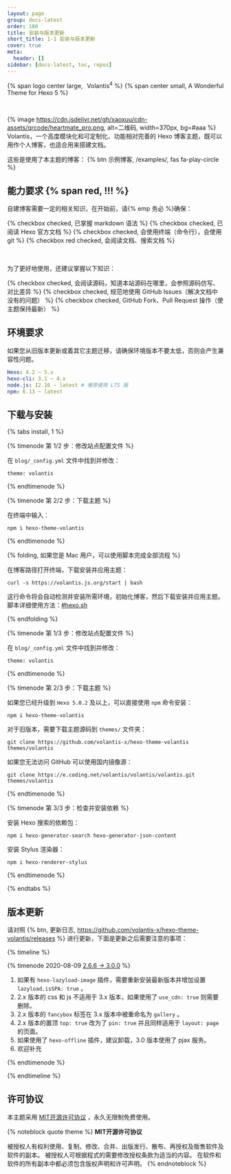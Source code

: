 ```yaml
---
layout: page
group: docs-latest
order: 100
title: 安装与版本更新
short_title: 1-1 安装与版本更新
cover: true
meta:
  header: []
sidebar: [docs-latest, toc, repos]
---
```


<p>
{% span logo center large, <sup>&ensp;</sup>Volantis<sup>4</sup> %}
{% span center small, A Wonderful Theme for Hexo 5 %}
</p>
<br>

{% image https://cdn.jsdelivr.net/gh/xaoxuu/cdn-assets/qrcode/heartmate_pro.png, alt=二维码, width=370px, bg=#aaa %}
Volantis，一个高度模块化和可定制化、功能相对完善的 Hexo 博客主题，既可以用作个人博客，也适合用来搭建文档。

这些是使用了本主题的博客： {% btn 示例博客, /examples/, fas fa-play-circle %}

## 能力要求 {% span red, !!! %}

自建博客需要一定的相关知识，在开始前，请{% emp 务必 %}确保：

{% checkbox checked, 已掌握 markdown 语法 %}
{% checkbox checked, 已阅读 Hexo 官方文档 %}
{% checkbox checked, 会使用终端（命令行），会使用 git  %}
{% checkbox red checked, 会阅读文档、搜索文档 %}

<br>

为了更好地使用，还建议掌握以下知识：

{% checkbox checked, 会阅读源码，知道本站源码在哪里，会参照源码仿写、对比差异 %}
{% checkbox checked, 规范地使用 GitHub Issues（解决文档中没有的问题） %}
{% checkbox checked, GitHub Fork、Pull Request 操作（使主题保持最新） %}

## 环境要求

如果您从旧版本更新或着其它主题迁移，请确保环境版本不要太低，否则会产生兼容性问题。

```yaml
Hexo: 4.2 ~ 5.x
hexo-cli: 3.1 ~ 4.x
node.js: 12.16 ~ latest # 推荐使用 LTS 版
npm: 6.13 ~ latest
```

## 下载与安装

{% tabs install, 1 %}

<!-- tab 全新博客安装 -->

{% timenode 第 1/2 步：修改站点配置文件 %}

在 `blog/_config.yml` 文件中找到并修改：

```
theme: volantis
```

{% endtimenode %}

{% timenode 第 2/2 步：下载主题 %}

在终端中输入：

```
npm i hexo-theme-volantis
```

{% endtimenode %}

{% folding, 如果您是 Mac 用户，可以使用脚本完成全部流程 %}

在博客路径打开终端，下载安装并应用主题：

```
curl -s https://volantis.js.org/start | bash
```

这行命令将会自动检测并安装所需环境，初始化博客，然后下载安装并应用主题。
脚本详细使用方法：[#hexo.sh](https://xaoxuu.com/wiki/hexo.sh/)

{% endfolding %}

<!-- endtab -->

<!-- tab 从其它主题迁移 -->

{% timenode 第 1/3 步：修改站点配置文件 %}

在 `blog/_config.yml` 文件中找到并修改：

```
theme: volantis
```

{% endtimenode %}

{% timenode 第 2/3 步：下载主题 %}

如果您已经升级到 `Hexo 5.0.2` 及以上，可以直接使用 `npm` 命令安装：

```
npm i hexo-theme-volantis
```

对于旧版本，需要下载主题源码到 `themes/` 文件夹：

```
git clone https://github.com/volantis-x/hexo-theme-volantis themes/volantis
```

如果您无法访问 GitHub 可以使用国内镜像源：

```
git clone https://e.coding.net/volantis/volantis/volantis.git themes/volantis
```

{% endtimenode %}

{% timenode 第 3/3 步：检查并安装依赖 %}

安装 Hexo 搜索的依赖包：

```
npm i hexo-generator-search hexo-generator-json-content
```

安装 Stylus 渲染器：

```
npm i hexo-renderer-stylus
```

{% endtimenode %}

<!-- endtab -->

{% endtabs %}


## 版本更新

请对照 {% btn, 更新日志, https://github.com/volantis-x/hexo-theme-volantis/releases %} 进行更新，下面是更新之后需要注意的事项：

{% timeline %}

{% timenode 2020-08-09 [2.6.6 -> 3.0.0](https://github.com/volantis-x/hexo-theme-volantis/releases/tag/3.0.0) %}

1. 如果有 `hexo-lazyload-image` 插件，需要重新安装最新版本并增加设置 `lazyload.isSPA: true` 。
2. 2.x 版本的 css 和 js 不适用于 3.x 版本，如果使用了 `use_cdn: true` 则需要删除。
3. 2.x 版本的 `fancybox` 标签在 3.x 版本中被重命名为 `gallery` 。
4. 2.x 版本的置顶 `top: true` 改为了 `pin: true` 并且同样适用于 `layout: page` 的页面。
5. 如果使用了 `hexo-offline` 插件，建议卸载，3.0 版本使用了 pjax 服务。
6. 欢迎补充

{% endtimenode %}

{% endtimeline %}

## 许可协议

本主题采用 [MIT开源许可协议](https://cdn.jsdelivr.net/gh/theme-volantis/hexo-theme-volantis/LICENSE) ，永久无限制免费使用。

{% noteblock quote theme %}
**MIT开源许可协议**

被授权人有权利使用、复制、修改、合并、出版发行、散布、再授权及贩售软件及软件的副本。
被授权人可根据程式的需要修改授权条款为适当的内容。
在软件和软件的所有副本中都必须包含版权声明和许可声明。
{% endnoteblock %}
